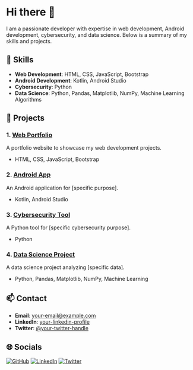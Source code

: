 # Hi there 👋

I am a passionate developer with expertise in web development, Android development, cybersecurity, and data science. Below is a summary of my skills and projects.

## 🚀 Skills

- **Web Development**: HTML, CSS, JavaScript, Bootstrap
- **Android Development**: Kotlin, Android Studio
- **Cybersecurity**: Python
- **Data Science**: Python, Pandas, Matplotlib, NumPy, Machine Learning Algorithms

## 🌟 Projects

### 1. [Web Portfolio](https://github.com/username/web-portfolio)
A portfolio website to showcase my web development projects.
- HTML, CSS, JavaScript, Bootstrap

### 2. [Android App](https://github.com/username/android-app)
An Android application for [specific purpose].
- Kotlin, Android Studio

### 3. [Cybersecurity Tool](https://github.com/username/cybersecurity-tool)
A Python tool for [specific cybersecurity purpose].
- Python

### 4. [Data Science Project](https://github.com/username/data-science-project)
A data science project analyzing [specific data].
- Python, Pandas, Matplotlib, NumPy, Machine Learning

## 📫 Contact

- **Email**: [your-email@example.com](mailto:your-email@example.com)
- **LinkedIn**: [your-linkedin-profile](https://www.linkedin.com/in/your-profile)
- **Twitter**: [@your-twitter-handle](https://twitter.com/your-twitter-handle)

## 🌐 Socials

[![GitHub](https://img.shields.io/badge/GitHub-username-181717?style=flat&logo=github)](https://github.com/username)
[![LinkedIn](https://img.shields.io/badge/LinkedIn-username-0077B5?style=flat&logo=linkedin)](https://www.linkedin.com/in/your-profile)
[![Twitter](https://img.shields.io/badge/Twitter-@your-twitter-handle-1DA1F2?style=flat&logo=twitter)](https://twitter.com/your-twitter-handle)

